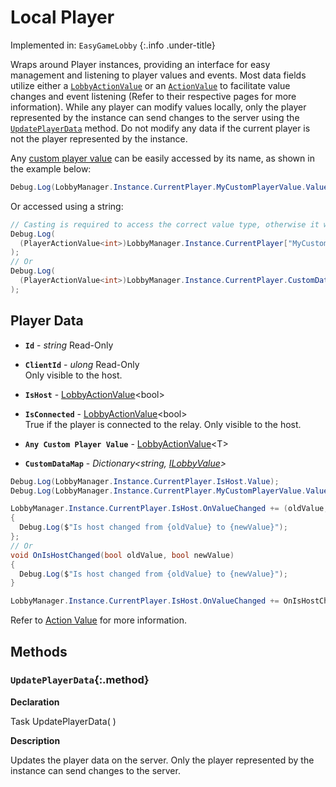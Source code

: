 # Local Player

Implemented in: `EasyGameLobby`
{:.info .under-title}
<!-- markdownlint-disable MD051 -->
Wraps around Player instances, providing an interface for easy management and listening to player values and events. Most data fields utilize either a [`LobbyActionValue`](../others/action-value.md#lobby-action-value) or an [`ActionValue`](../others/action-value.md) to facilitate value changes and event listening (Refer to their respective pages for more information). While any player can modify values locally, only the player represented by the instance can send changes to the server using the [`UpdatePlayerData`](#updateplayerdata) method. Do not modify any data if the current player is not the player represented by the instance.
<!-- markdownlint-enable MD051 -->
Any [custom player value](../getting-started/lobby-settings.md#custom-lobby-and-player-values) can be easily accessed by its name, as shown in the example below:

```csharp
Debug.Log(LobbyManager.Instance.CurrentPlayer.MyCustomPlayerValue.Value);
```

Or accessed using a string:

```csharp
// Casting is required to access the correct value type, otherwise it will always return the value as a string.
Debug.Log(
  (PlayerActionValue<int>)LobbyManager.Instance.CurrentPlayer["MyCustomPlayerValue"].Value
);
// Or
Debug.Log(
  (PlayerActionValue<int>)LobbyManager.Instance.CurrentPlayer.CustomDataMap["MyCustomPlayerValue"].Value
);
```

## Player Data

- **`Id`** - *string* Read-Only
- **`ClientId`** - *ulong* Read-Only  
Only visible to the host.

- **`IsHost`** - [LobbyActionValue](../others/action-value.md#lobby-action-value)<bool\>
- **`IsConnected`** - [LobbyActionValue](../others/action-value.md#lobby-action-value)<bool\>  
True if the player is connected to the relay.
Only visible to the host.

- **`Any Custom Player Value`** - [LobbyActionValue](../others/action-value.md#lobby-action-value)<T\>
- **`CustomDataMap`** - *Dictionary<string, [ILobbyValue](../others/custom-value-types.md)\>*

```csharp title="Reading player values"
Debug.Log(LobbyManager.Instance.CurrentPlayer.IsHost.Value);
Debug.Log(LobbyManager.Instance.CurrentPlayer.MyCustomPlayerValue.Value);
```

```csharp title="Listening to player value changes"
LobbyManager.Instance.CurrentPlayer.IsHost.OnValueChanged += (oldValue, newValue) =>
{
  Debug.Log($"Is host changed from {oldValue} to {newValue}");
};
// Or
void OnIsHostChanged(bool oldValue, bool newValue)
{
  Debug.Log($"Is host changed from {oldValue} to {newValue}");
}

LobbyManager.Instance.CurrentPlayer.IsHost.OnValueChanged += OnIsHostChanged;
```

Refer to [Action Value](../others/action-value.md) for more information.

## Methods

### `UpdatePlayerData`{:.method}

**Declaration**

<span class="code"><span class="return">Task</span> <span class="method">UpdatePlayerData</span>( )</span>

**Description**

Updates the player data on the server. Only the player represented by the instance can send changes to the server.
